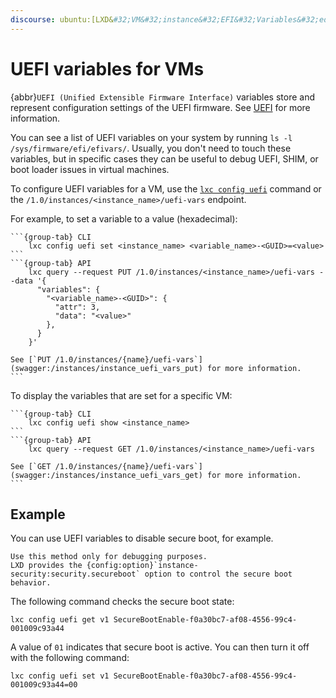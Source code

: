 ```yaml
---
discourse: ubuntu:[LXD&#32;VM&#32;instance&#32;EFI&#32;Variables&#32;edit&#32;CLI](42313)
---
```


# UEFI variables for VMs

{abbr}`UEFI (Unified Extensible Firmware Interface)` variables store and represent configuration settings of the UEFI firmware.
See [UEFI](https://en.wikipedia.org/wiki/UEFI) for more information.

You can see a list of UEFI variables on your system by running `ls -l /sys/firmware/efi/efivars/`.
Usually, you don't need to touch these variables, but in specific cases they can be useful to debug UEFI, SHIM, or boot loader issues in virtual machines.

To configure UEFI variables for a VM, use the [`lxc config uefi`](lxc_config_uefi.md) command or the `/1.0/instances/<instance_name>/uefi-vars` endpoint.

For example, to set a variable to a value (hexadecimal):

````{tabs}
```{group-tab} CLI
    lxc config uefi set <instance_name> <variable_name>-<GUID>=<value>
```
```{group-tab} API
    lxc query --request PUT /1.0/instances/<instance_name>/uefi-vars --data '{
      "variables": {
        "<variable_name>-<GUID>": {
          "attr": 3,
          "data": "<value>"
        },
      }
    }'

See [`PUT /1.0/instances/{name}/uefi-vars`](swagger:/instances/instance_uefi_vars_put) for more information.
```
````

To display the variables that are set for a specific VM:

````{tabs}
```{group-tab} CLI
    lxc config uefi show <instance_name>
```
```{group-tab} API
    lxc query --request GET /1.0/instances/<instance_name>/uefi-vars

See [`GET /1.0/instances/{name}/uefi-vars`](swagger:/instances/instance_uefi_vars_get) for more information.
```
````

## Example

You can use UEFI variables to disable secure boot, for example.

```{important}
Use this method only for debugging purposes.
LXD provides the {config:option}`instance-security:security.secureboot` option to control the secure boot behavior.
```

The following command checks the secure boot state:

    lxc config uefi get v1 SecureBootEnable-f0a30bc7-af08-4556-99c4-001009c93a44

A value of `01` indicates that secure boot is active.
You can then turn it off with the following command:

    lxc config uefi set v1 SecureBootEnable-f0a30bc7-af08-4556-99c4-001009c93a44=00
